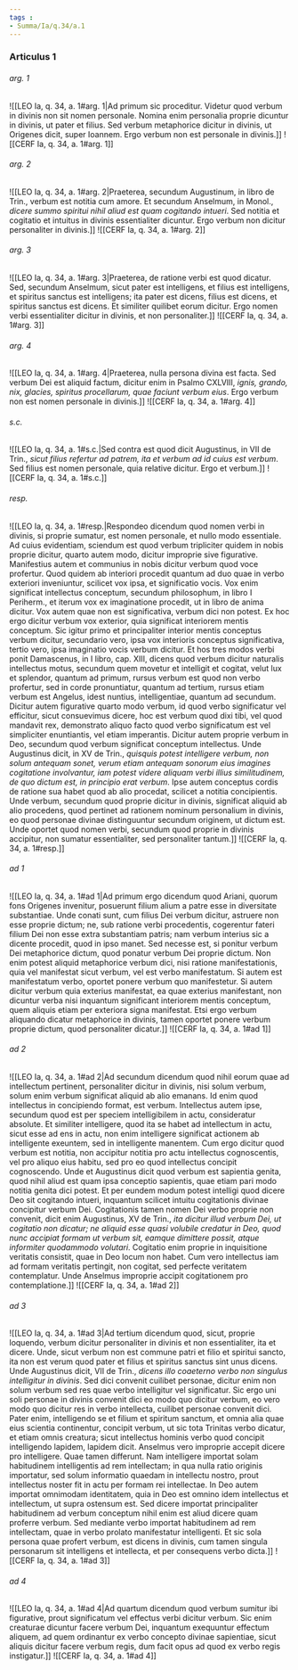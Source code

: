 ```yaml
---
tags : 
- Summa/Ia/q.34/a.1
---
```


### Articulus 1

###### arg. 1
![[LEO Ia, q. 34, a. 1#arg. 1|Ad primum sic proceditur. Videtur quod verbum in divinis non sit nomen personale. Nomina enim personalia proprie dicuntur in divinis, ut pater et filius. Sed verbum metaphorice dicitur in divinis, ut Origenes dicit, super Ioannem. Ergo verbum non est personale in divinis.]]
![[CERF Ia, q. 34, a. 1#arg. 1]]

###### arg. 2
![[LEO Ia, q. 34, a. 1#arg. 2|Praeterea, secundum Augustinum, in libro de Trin., verbum est notitia cum amore. Et secundum Anselmum, in Monol., *dicere summo spiritui nihil aliud est quam cogitando intueri*. Sed notitia et cogitatio et intuitus in divinis essentialiter dicuntur. Ergo verbum non dicitur personaliter in divinis.]]
![[CERF Ia, q. 34, a. 1#arg. 2]]

###### arg. 3
![[LEO Ia, q. 34, a. 1#arg. 3|Praeterea, de ratione verbi est quod dicatur. Sed, secundum Anselmum, sicut pater est intelligens, et filius est intelligens, et spiritus sanctus est intelligens; ita pater est dicens, filius est dicens, et spiritus sanctus est dicens. Et similiter quilibet eorum dicitur. Ergo nomen verbi essentialiter dicitur in divinis, et non personaliter.]]
![[CERF Ia, q. 34, a. 1#arg. 3]]

###### arg. 4
![[LEO Ia, q. 34, a. 1#arg. 4|Praeterea, nulla persona divina est facta. Sed verbum Dei est aliquid factum, dicitur enim in Psalmo CXLVIII, *ignis, grando, nix, glacies, spiritus procellarum, quae faciunt verbum eius*. Ergo verbum non est nomen personale in divinis.]]
![[CERF Ia, q. 34, a. 1#arg. 4]]

###### s.c.
![[LEO Ia, q. 34, a. 1#s.c.|Sed contra est quod dicit Augustinus, in VII de Trin., *sicut filius refertur ad patrem, ita et verbum ad id cuius est verbum*. Sed filius est nomen personale, quia relative dicitur. Ergo et verbum.]]
![[CERF Ia, q. 34, a. 1#s.c.]]

###### resp.
![[LEO Ia, q. 34, a. 1#resp.|Respondeo dicendum quod nomen verbi in divinis, si proprie sumatur, est nomen personale, et nullo modo essentiale. Ad cuius evidentiam, sciendum est quod verbum tripliciter quidem in nobis proprie dicitur, quarto autem modo, dicitur improprie sive figurative. Manifestius autem et communius in nobis dicitur verbum quod voce profertur. Quod quidem ab interiori procedit quantum ad duo quae in verbo exteriori inveniuntur, scilicet vox ipsa, et significatio vocis. Vox enim significat intellectus conceptum, secundum philosophum, in libro I Periherm., et iterum vox ex imaginatione procedit, ut in libro de anima dicitur. Vox autem quae non est significativa, verbum dici non potest. Ex hoc ergo dicitur verbum vox exterior, quia significat interiorem mentis conceptum. Sic igitur primo et principaliter interior mentis conceptus verbum dicitur, secundario vero, ipsa vox interioris conceptus significativa, tertio vero, ipsa imaginatio vocis verbum dicitur. Et hos tres modos verbi ponit Damascenus, in I libro, cap. XIII, dicens quod verbum dicitur naturalis intellectus motus, secundum quem movetur et intelligit et cogitat, velut lux et splendor, quantum ad primum, rursus verbum est quod non verbo profertur, sed in corde pronuntiatur, quantum ad tertium, rursus etiam verbum est Angelus, idest nuntius, intelligentiae, quantum ad secundum. Dicitur autem figurative quarto modo verbum, id quod verbo significatur vel efficitur, sicut consuevimus dicere, hoc est verbum quod dixi tibi, vel quod mandavit rex, demonstrato aliquo facto quod verbo significatum est vel simpliciter enuntiantis, vel etiam imperantis. Dicitur autem proprie verbum in Deo, secundum quod verbum significat conceptum intellectus. Unde Augustinus dicit, in XV de Trin., *quisquis potest intelligere verbum, non solum antequam sonet, verum etiam antequam sonorum eius imagines cogitatione involvantur, iam potest videre aliquam verbi illius similitudinem, de quo dictum est, in principio erat verbum*. Ipse autem conceptus cordis de ratione sua habet quod ab alio procedat, scilicet a notitia concipientis. Unde verbum, secundum quod proprie dicitur in divinis, significat aliquid ab alio procedens, quod pertinet ad rationem nominum personalium in divinis, eo quod personae divinae distinguuntur secundum originem, ut dictum est. Unde oportet quod nomen verbi, secundum quod proprie in divinis accipitur, non sumatur essentialiter, sed personaliter tantum.]]
![[CERF Ia, q. 34, a. 1#resp.]]

###### ad 1
![[LEO Ia, q. 34, a. 1#ad 1|Ad primum ergo dicendum quod Ariani, quorum fons Origenes invenitur, posuerunt filium alium a patre esse in diversitate substantiae. Unde conati sunt, cum filius Dei verbum dicitur, astruere non esse proprie dictum; ne, sub ratione verbi procedentis, cogerentur fateri filium Dei non esse extra substantiam patris; nam verbum interius sic a dicente procedit, quod in ipso manet. Sed necesse est, si ponitur verbum Dei metaphorice dictum, quod ponatur verbum Dei proprie dictum. Non enim potest aliquid metaphorice verbum dici, nisi ratione manifestationis, quia vel manifestat sicut verbum, vel est verbo manifestatum. Si autem est manifestatum verbo, oportet ponere verbum quo manifestetur. Si autem dicitur verbum quia exterius manifestat, ea quae exterius manifestant, non dicuntur verba nisi inquantum significant interiorem mentis conceptum, quem aliquis etiam per exteriora signa manifestat. Etsi ergo verbum aliquando dicatur metaphorice in divinis, tamen oportet ponere verbum proprie dictum, quod personaliter dicatur.]]
![[CERF Ia, q. 34, a. 1#ad 1]]

###### ad 2
![[LEO Ia, q. 34, a. 1#ad 2|Ad secundum dicendum quod nihil eorum quae ad intellectum pertinent, personaliter dicitur in divinis, nisi solum verbum, solum enim verbum significat aliquid ab alio emanans. Id enim quod intellectus in concipiendo format, est verbum. Intellectus autem ipse, secundum quod est per speciem intelligibilem in actu, consideratur absolute. Et similiter intelligere, quod ita se habet ad intellectum in actu, sicut esse ad ens in actu, non enim intelligere significat actionem ab intelligente exeuntem, sed in intelligente manentem. Cum ergo dicitur quod verbum est notitia, non accipitur notitia pro actu intellectus cognoscentis, vel pro aliquo eius habitu, sed pro eo quod intellectus concipit cognoscendo. Unde et Augustinus dicit quod verbum est sapientia genita, quod nihil aliud est quam ipsa conceptio sapientis, quae etiam pari modo notitia genita dici potest. Et per eundem modum potest intelligi quod dicere Deo sit cogitando intueri, inquantum scilicet intuitu cogitationis divinae concipitur verbum Dei. Cogitationis tamen nomen Dei verbo proprie non convenit, dicit enim Augustinus, XV de Trin., *ita dicitur illud verbum Dei, ut cogitatio non dicatur; ne aliquid esse quasi volubile credatur in Deo, quod nunc accipiat formam ut verbum sit, eamque dimittere possit, atque informiter quodammodo volutari*. Cogitatio enim proprie in inquisitione veritatis consistit, quae in Deo locum non habet. Cum vero intellectus iam ad formam veritatis pertingit, non cogitat, sed perfecte veritatem contemplatur. Unde Anselmus improprie accipit cogitationem pro contemplatione.]]
![[CERF Ia, q. 34, a. 1#ad 2]]

###### ad 3
![[LEO Ia, q. 34, a. 1#ad 3|Ad tertium dicendum quod, sicut, proprie loquendo, verbum dicitur personaliter in divinis et non essentialiter, ita et dicere. Unde, sicut verbum non est commune patri et filio et spiritui sancto, ita non est verum quod pater et filius et spiritus sanctus sint unus dicens. Unde Augustinus dicit, VII de Trin., *dicens illo coaeterno verbo non singulus intelligitur in divinis*. Sed dici convenit cuilibet personae, dicitur enim non solum verbum sed res quae verbo intelligitur vel significatur. Sic ergo uni soli personae in divinis convenit dici eo modo quo dicitur verbum, eo vero modo quo dicitur res in verbo intellecta, cuilibet personae convenit dici. Pater enim, intelligendo se et filium et spiritum sanctum, et omnia alia quae eius scientia continentur, concipit verbum, ut sic tota Trinitas verbo dicatur, et etiam omnis creatura; sicut intellectus hominis verbo quod concipit intelligendo lapidem, lapidem dicit. Anselmus vero improprie accepit dicere pro intelligere. Quae tamen differunt. Nam intelligere importat solam habitudinem intelligentis ad rem intellectam; in qua nulla ratio originis importatur, sed solum informatio quaedam in intellectu nostro, prout intellectus noster fit in actu per formam rei intellectae. In Deo autem importat omnimodam identitatem, quia in Deo est omnino idem intellectus et intellectum, ut supra ostensum est. Sed dicere importat principaliter habitudinem ad verbum conceptum nihil enim est aliud dicere quam proferre verbum. Sed mediante verbo importat habitudinem ad rem intellectam, quae in verbo prolato manifestatur intelligenti. Et sic sola persona quae profert verbum, est dicens in divinis, cum tamen singula personarum sit intelligens et intellecta, et per consequens verbo dicta.]]
![[CERF Ia, q. 34, a. 1#ad 3]]

###### ad 4
![[LEO Ia, q. 34, a. 1#ad 4|Ad quartum dicendum quod verbum sumitur ibi figurative, prout significatum vel effectus verbi dicitur verbum. Sic enim creaturae dicuntur facere verbum Dei, inquantum exequuntur effectum aliquem, ad quem ordinantur ex verbo concepto divinae sapientiae, sicut aliquis dicitur facere verbum regis, dum facit opus ad quod ex verbo regis instigatur.]]
![[CERF Ia, q. 34, a. 1#ad 4]]

